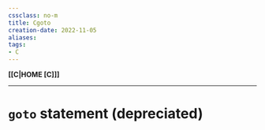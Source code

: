 ```yaml
---
cssclass: no-m
title: Cgoto
creation-date: 2022-11-05
aliases:
tags:
- C
---
```

**[[C|HOME [C]]]**

---
# `goto` statement (depreciated)